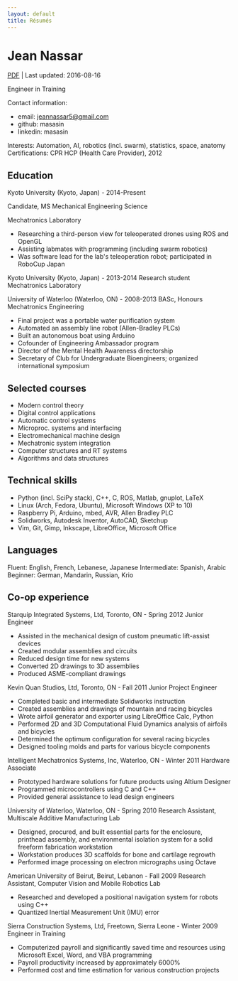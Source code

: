 ```yaml
---
layout: default
title: Résumés
---
```

Jean Nassar
===========
[PDF](https://masasin.github.io/resumes/master.pdf) | Last updated: 2016-08-16

Engineer in Training

Contact information:

  - email: jeannassar5@gmail.com
  - github: masasin
  - linkedin: masasin


Interests:
  Automation, AI, robotics (incl. swarm), statistics, space, anatomy
Certifications:
  CPR HCP (Health Care Provider), 2012


Education
---------
Kyoto University (Kyoto, Japan) - 2014-Present

  Candidate, MS Mechanical Engineering Science  

  Mechatronics Laboratory

  - Researching a third-person view for teleoperated drones using ROS and OpenGL
  - Assisting labmates with programming (including swarm robotics)
  - Was software lead for the lab's teleoperation robot; participated in RoboCup
    Japan

Kyoto University (Kyoto, Japan) - 2013-2014
  Research student  
  Mechatronics Laboratory

University of Waterloo (Waterloo, ON) - 2008-2013
  BASc, Honours Mechatronics Engineering  
  - Final project was a portable water purification system
  - Automated an assembly line robot (Allen-Bradley PLCs)
  - Built an autonomous boat using Arduino
  - Cofounder of Engineering Ambassador program
  - Director of the Mental Health Awareness directorship
  - Secretary of Club for Undergraduate Bioengineers; organized international
    symposium


Selected courses
----------------
  - Modern control theory
  - Digital control applications
  - Automatic control systems
  - Microproc. systems and interfacing
  - Electromechanical machine design
  - Mechatronic system integration
  - Computer structures and RT systems
  - Algorithms and data structures


Technical skills
----------------
  - Python (incl. SciPy stack), C++, C, ROS, Matlab, gnuplot, LaTeX
  - Linux (Arch, Fedora, Ubuntu), Microsoft Windows (XP to 10)
  - Raspberry Pi, Arduino, mbed, AVR, Allen Bradley PLC
  - Solidworks, Autodesk Inventor, AutoCAD, Sketchup
  - Vim, Git, Gimp, Inkscape, LibreOffice, Microsoft Office


Languages
---------
Fluent:
  English, French, Lebanese, Japanese
Intermediate:
  Spanish, Arabic
Beginner:
  German, Mandarin, Russian, Krio


Co-op experience
----------------
Starquip Integrated Systems, Ltd, Toronto, ON - Spring 2012
  Junior Engineer
  - Assisted in the mechanical design of custom pneumatic lift-assist devices
  - Created modular assemblies and circuits
  - Reduced design time for new systems
  - Converted 2D drawings to 3D assemblies
  - Produced ASME-compliant drawings

Kevin Quan Studios, Ltd, Toronto, ON - Fall 2011
  Junior Project Engineer
  - Completed basic and intermediate Solidworks instruction
  - Created assemblies and drawings of mountain and racing bicycles
  - Wrote airfoil generator and exporter using LibreOffice Calc, Python
  - Performed 2D and 3D Computational Fluid Dynamics analysis of airfoils and
    bicycles
  - Determined the optimum configuration for several racing bicycles
  - Designed tooling molds and parts for various bicycle components

Intelligent Mechatronics Systems, Inc, Waterloo, ON - Winter 2011
  Hardware Associate
  - Prototyped hardware solutions for future products using Altium Designer
  - Programmed microcontrollers using C and C++
  - Provided general assistance to lead design engineers

University of Waterloo, Waterloo, ON - Spring 2010
  Research Assistant, Multiscale Additive Manufacturing Lab
  - Designed, procured, and built essential parts for the enclosure, printhead
    assembly, and environmental isolation system for a solid freeform
    fabrication workstation
  - Workstation produces 3D scaffolds for bone and cartilage regrowth
  - Performed image processing on electron micrographs using Octave

American University of Beirut, Beirut, Lebanon - Fall 2009
  Research Assistant, Computer Vision and Mobile Robotics Lab
  - Researched and developed a positional navigation system for robots using C++
  - Quantized Inertial Measurement Unit (IMU) error

Sierra Construction Systems, Ltd, Freetown, Sierra Leone - Winter 2009
  Engineer in Training
  - Computerized payroll and significantly saved time and resources using
    Microsoft Excel, Word, and VBA programming
  - Payroll productivity increased by approximately 6000%
  - Performed cost and time estimation for various construction projects
